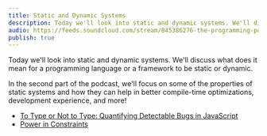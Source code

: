 ```yaml
---
title: Static and Dynamic Systems
description: Today we'll look into static and dynamic systems. We'll discuss what does it mean for a programming language or a framework to be static or dynamic. In the second part of the podcast, we'll focus on some of the properties of static systems and how they can help in better compile-time optimizations, development experience, and more!
audio: https://feeds.soundcloud.com/stream/845386276-the-programming-podcast-static-and-dynamic-systems.mp3
publish: true
---
```


Today we'll look into static and dynamic systems. We'll discuss what does it mean for a programming language or a framework to be static or dynamic.

In the second part of the podcast, we'll focus on some of the properties of static systems and how they can help in better compile-time optimizations, development experience, and more!

- [To Type or Not to Type: Quantifying Detectable Bugs in JavaScript](https://ieeexplore.ieee.org/document/7985711)
- [Power in Constraints](https://www.youtube.com/watch?v=X-Dn5ZBUZH0)
